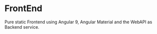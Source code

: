 # FrontEnd

Pure static Frontend using Angular 9, Angular Material and the WebAPI as Backend service.


